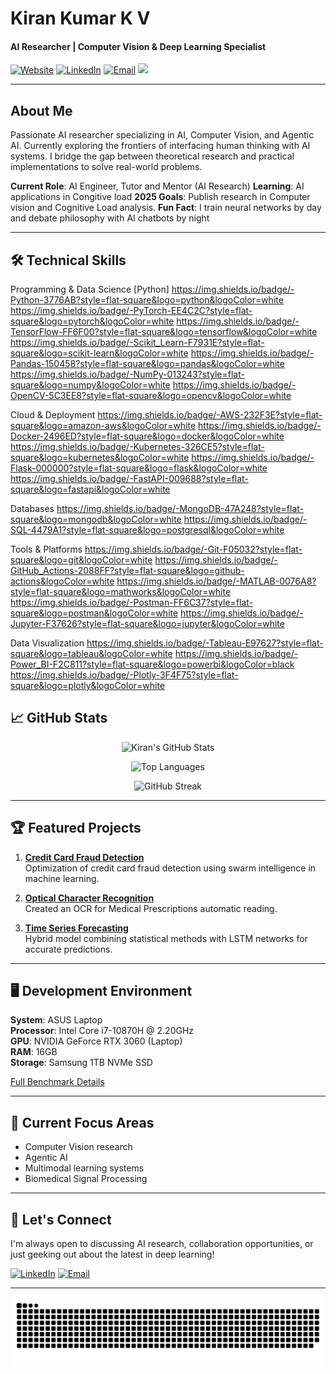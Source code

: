 # Kiran Kumar K V 
#### AI Researcher | Computer Vision & Deep Learning Specialist

[![Website](https://img.shields.io/badge/Portfolio-kirankumarkv.com-blue?style=flat-square)](https://www.linkedin.com/in/kiran-kumar-k-v/)
[![LinkedIn](https://img.shields.io/badge/LinkedIn-Connect-blue?style=flat-square&logo=linkedin)](https://www.linkedin.com/in/kiran-kumar-k-v/)
[![Email](https://img.shields.io/badge/Email-Contact%20Me-red?style=flat-square&logo=gmail)](mailto:your-email@gmail.com)
![](https://komarev.com/ghpvc/?username=kirankumarkv&label=Profile+Views&color=blue&style=flat-square)

---

##  About Me

Passionate AI researcher specializing in AI, Computer Vision, and Agentic AI. Currently exploring the frontiers of interfacing human thinking with AI systems. I bridge the gap between theoretical research and practical implementations to solve real-world problems.

**Current Role**: AI Engineer, Tutor and Mentor (AI Research)
**Learning**: AI applications in Congitive load 
**2025 Goals**: Publish research in Computer vision and Cognitive Load analysis. 
**Fun Fact**: I train neural networks by day and debate philosophy with AI chatbots by night

---

## 🛠 Technical Skills

Programming & Data Science
[Python] https://img.shields.io/badge/-Python-3776AB?style=flat-square&logo=python&logoColor=white
https://img.shields.io/badge/-PyTorch-EE4C2C?style=flat-square&logo=pytorch&logoColor=white
https://img.shields.io/badge/-TensorFlow-FF6F00?style=flat-square&logo=tensorflow&logoColor=white
https://img.shields.io/badge/-Scikit_Learn-F7931E?style=flat-square&logo=scikit-learn&logoColor=white
https://img.shields.io/badge/-Pandas-150458?style=flat-square&logo=pandas&logoColor=white
https://img.shields.io/badge/-NumPy-013243?style=flat-square&logo=numpy&logoColor=white
https://img.shields.io/badge/-OpenCV-5C3EE8?style=flat-square&logo=opencv&logoColor=white



Cloud & Deployment
https://img.shields.io/badge/-AWS-232F3E?style=flat-square&logo=amazon-aws&logoColor=white
https://img.shields.io/badge/-Docker-2496ED?style=flat-square&logo=docker&logoColor=white
https://img.shields.io/badge/-Kubernetes-326CE5?style=flat-square&logo=kubernetes&logoColor=white
https://img.shields.io/badge/-Flask-000000?style=flat-square&logo=flask&logoColor=white
https://img.shields.io/badge/-FastAPI-009688?style=flat-square&logo=fastapi&logoColor=white

Databases
https://img.shields.io/badge/-MongoDB-47A248?style=flat-square&logo=mongodb&logoColor=white
https://img.shields.io/badge/-SQL-4479A1?style=flat-square&logo=postgresql&logoColor=white

Tools & Platforms
https://img.shields.io/badge/-Git-F05032?style=flat-square&logo=git&logoColor=white
https://img.shields.io/badge/-GitHub_Actions-2088FF?style=flat-square&logo=github-actions&logoColor=white
https://img.shields.io/badge/-MATLAB-0076A8?style=flat-square&logo=mathworks&logoColor=white
https://img.shields.io/badge/-Postman-FF6C37?style=flat-square&logo=postman&logoColor=white
https://img.shields.io/badge/-Jupyter-F37626?style=flat-square&logo=jupyter&logoColor=white

Data Visualization
https://img.shields.io/badge/-Tableau-E97627?style=flat-square&logo=tableau&logoColor=white
https://img.shields.io/badge/-Power_BI-F2C811?style=flat-square&logo=powerbi&logoColor=black
https://img.shields.io/badge/-Plotly-3F4F75?style=flat-square&logo=plotly&logoColor=white



## 📈 GitHub Stats

<div align="center">
  
![Kiran's GitHub Stats](https://github-readme-stats.vercel.app/api?username=kirankumarkv&show_icons=true&theme=radical&hide_title=true&hide_border=true)
  
![Top Languages](https://github-readme-stats.vercel.app/api/top-langs/?username=kirankumarkv&layout=compact&theme=radical&hide_border=true)
  
![GitHub Streak](https://streak-stats.demolab.com?user=kirankumarkv&theme=radical&hide_border=true&date_format=M%20j%5B%2C%20Y%5D)
  
</div>

---

## 🏆 Featured Projects

1. **[Credit Card Fraud Detection](https://github.com/kirankumarkv/credit-card-Fraud-Detection-)**  
   Optimization of credit card fraud detection using swarm intelligence in machine learning. 

2. **[Optical Character Recognition](https://github.com/kirankumarkv/OCR-UI/tree/main)**  
  Created an OCR for Medical Prescriptions automatic reading. 

3. **[Time Series Forecasting](https://github.com/kirankumarkv/time-series-forecasting)**  
   Hybrid model combining statistical methods with LSTM networks for accurate predictions.

---

## 🖥 Development Environment

**System**: ASUS Laptop  
**Processor**: Intel Core i7-10870H @ 2.20GHz  
**GPU**: NVIDIA GeForce RTX 3060 (Laptop)  
**RAM**: 16GB  
**Storage**: Samsung 1TB NVMe SSD  

[Full Benchmark Details](https://www.userbenchmark.com/UserRun/54001935)

---

## 🎯 Current Focus Areas

- Computer Vision research
- Agentic AI
- Multimodal learning systems
- Biomedical Signal Processing

---

## 🤝 Let's Connect

I'm always open to discussing AI research, collaboration opportunities, or just geeking out about the latest in deep learning!

[![LinkedIn](https://img.shields.io/badge/LinkedIn-Connect%20Professionally-blue?style=for-the-badge&logo=linkedin)](https://www.linkedin.com/in/kiran-kumar-k-v/)
[![Email](https://img.shields.io/badge/Email-Contact%20Me-red?style=for-the-badge&logo=gmail)](mailto:your-email@gmail.com)

---

<div align="center">
  <picture>
    <source media="(prefers-color-scheme: dark)" srcset="https://raw.githubusercontent.com/platane/snk/output/github-contribution-grid-snake-dark.svg">
    <img alt="GitHub Snake" src="https://raw.githubusercontent.com/platane/snk/output/github-contribution-grid-snake-dark.svg" style="max-width: 100%; height: auto;" />
  </picture>
</div>
